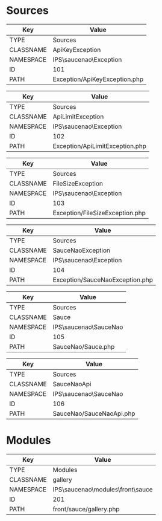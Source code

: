 # Sources
Key | Value
--- | -----
TYPE | Sources
CLASSNAME | ApiKeyException
NAMESPACE | IPS\saucenao\Exception
ID | 101
PATH | Exception/ApiKeyException.php

Key | Value
--- | -----
TYPE | Sources
CLASSNAME | ApiLimitException
NAMESPACE | IPS\saucenao\Exception
ID | 102
PATH | Exception/ApiLimitException.php

Key | Value
--- | -----
TYPE | Sources
CLASSNAME | FileSizeException
NAMESPACE | IPS\saucenao\Exception
ID | 103
PATH | Exception/FileSizeException.php

Key | Value
--- | -----
TYPE | Sources
CLASSNAME | SauceNaoException
NAMESPACE | IPS\saucenao\Exception
ID | 104
PATH | Exception/SauceNaoException.php

Key | Value
--- | -----
TYPE | Sources
CLASSNAME | Sauce
NAMESPACE | IPS\saucenao\SauceNao
ID | 105
PATH | SauceNao/Sauce.php

Key | Value
--- | -----
TYPE | Sources
CLASSNAME | SauceNaoApi
NAMESPACE | IPS\saucenao\SauceNao
ID | 106
PATH | SauceNao/SauceNaoApi.php

# Modules
Key | Value
--- | -----
TYPE | Modules
CLASSNAME | gallery
NAMESPACE | IPS\saucenao\modules\front\sauce
ID | 201
PATH | front/sauce/gallery.php

